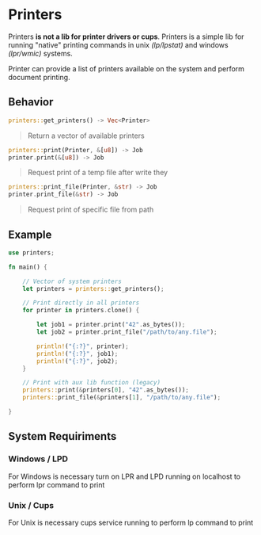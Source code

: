 # Printers

Printers **is not a lib for printer drivers or cups**. Printers is a simple lib for running "native" printing commands in unix *(lp/lpstat)* and windows *(lpr/wmic)* systems.

Printer can provide a list of printers available on the system and perform document printing.

## Behavior

```rs
printers::get_printers() -> Vec<Printer>
```
> Return a vector of available printers

```rs
printers::print(Printer, &[u8]) -> Job
printer.print(&[u8]) -> Job
```
> Request print of a temp file after write they

```rs
printers::print_file(Printer, &str) -> Job
printer.print_file(&str) -> Job
```
> Request print of specific file from path

## Example

```rs
use printers;

fn main() {

    // Vector of system printers
    let printers = printers::get_printers();

    // Print directly in all printers
    for printer in printers.clone() {

        let job1 = printer.print("42".as_bytes());
        let job2 = printer.print_file("/path/to/any.file");

        println!("{:?}", printer);
        println!("{:?}", job1);
        println!("{:?}", job2);
    }

    // Print with aux lib function (legacy)
    printers::print(&printers[0], "42".as_bytes());
    printers::print_file(&printers[1], "/path/to/any.file");

}
```

## System Requiriments

### Windows / LPD
For Windows is necessary turn on LPR and LPD running on localhost to perform lpr command to print

### Unix / Cups
For Unix is necessary cups service running to perform lp command to print
